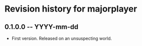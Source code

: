 # Revision history for majorplayer

## 0.1.0.0 -- YYYY-mm-dd

* First version. Released on an unsuspecting world.
